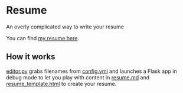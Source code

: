 # Resume
An overly complicated way to write your resume

You can find [my resume here](https://github.com/nateraw/Resume/blob/master/renderings/Nathan_Raw_Resume.pdf).

## How it works
[editor.py](https://github.com/nateraw/Resume/blob/master/editor.py) grabs filenames from [config.yml](https://github.com/nateraw/Resume/blob/master/config.yml) and launches a Flask app in debug mode to let you play with content in [resume.md](https://github.com/nateraw/Resume/blob/master/templates/resume.md) and [resume_template.html](https://github.com/nateraw/Resume/blob/master/templates/resume_template.html) to create your resume.
